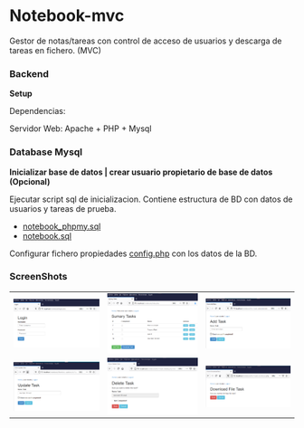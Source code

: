 # Notebook-mvc
Gestor de notas/tareas con control de acceso de usuarios y descarga de tareas en fichero.  (MVC)

### Backend 

**Setup** 

Dependencias: 
 
  Servidor Web: Apache + PHP + Mysql 
		
### Database Mysql

**Inicializar base de datos | crear usuario propietario de base de datos (Opcional)** 

Ejecutar script sql de inicializacion. Contiene estructura de BD con datos de usuarios y tareas de prueba.

<ul>
  <li><a href="https://github.com/robertogarcor/notebook-mvc/blob/main/db/notebook_phpmy.sql">notebook_phpmy.sql</a></li>
  <li><a href="https://github.com/robertogarcor/notebook-mvc/blob/main/db/notebook.sql">notebook.sql</a></li>
</ul>
  
  
Configurar fichero propiedades <a href="https://github.com/robertogarcor/notebook-mvc/blob/main/app/config.php">config.php</a> con los datos de la BD. 


### ScreenShots

<table>
  <tr>
    <td><img src="https://github.com/robertogarcor/notebook-mvc/blob/main/images/login.PNG"></td>
    <td><img src="https://github.com/robertogarcor/notebook-mvc/blob/main/images/sumary_task.PNG"></td>
    <td><img src="https://github.com/robertogarcor/notebook-mvc/blob/main/images/add_task.PNG"></td>
  </tr>
  <tr>
    <td><img src="https://github.com/robertogarcor/notebook-mvc/blob/main/images/update_task.PNG"></td>
    <td><img src="https://github.com/robertogarcor/notebook-mvc/blob/main/images/delete_task.PNG"></td>
    <td><img src="https://github.com/robertogarcor/notebook-mvc/blob/main/images/download_task.PNG"></td>
  </tr>

</table>
